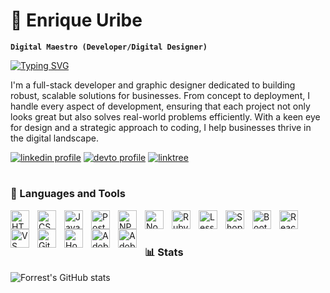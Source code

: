 # 🧇 Enrique Uribe 

**`Digital Maestro (Developer/Digital Designer)`**

[![Typing SVG](https://readme-typing-svg.demolab.com/?color=d7d977&lines=Full-stack+developer;8%2B+years+of+coding+experience)](https://git.io/typing-svg)

I'm a full-stack developer and graphic designer dedicated to building robust, scalable solutions for businesses. From concept to deployment, I handle every aspect of development, ensuring that each project not only looks great but also solves real-world problems efficiently. With a keen eye for design and a strategic approach to coding, I help businesses thrive in the digital landscape.

<p align="left">
      <a href="https://www.linkedin.com/in/enrique-uribe-236579122/" target="_blank">
         <img alt="linkedin profile" title="Linkedin Profile" src="https://custom-icon-badges.demolab.com/badge/-Linkedin-56a7d1?style=for-the-badge&logo=linkedin&logoColor=white"/></a> 
      <a href="https://dev.to/uribejr" target="_blank">
         <img alt="devto profile" title="Devto Profile" src="https://custom-icon-badges.demolab.com/badge/-Dev.to-A020F0?style=for-the-badge&logo=code-review&logoColor=white"/></a> 
      <a href="https://linktr.ee/uribejr" target="_blank">
         <img alt="linktree" title="My Linktree" src="https://custom-icon-badges.demolab.com/badge/-Linktree-20d690?style=for-the-badge&logo=git-branch&logoColor=white"/></a> 
   </p>

#

### 🧰 Languages and Tools

<img align="left" alt="HTML" width="30px" style="padding-right:10px;" src="https://cdn.jsdelivr.net/gh/devicons/devicon@latest/icons/html5/html5-original.svg"/>
<img align="left" alt="CSS" width="30px" style="padding-right:10px;" src="https://cdn.jsdelivr.net/gh/devicons/devicon@latest/icons/css3/css3-original.svg"/>
<img align="left" alt="Javascript" width="30px" style="padding-right:10px;" src="https://cdn.jsdelivr.net/gh/devicons/devicon@latest/icons/javascript/javascript-original.svg"/>
<img align="left" alt="Postman" width="30px" style="padding-right:10px;" src="https://cdn.jsdelivr.net/gh/devicons/devicon@latest/icons/postman/postman-original.svg"/>
<img align="left" alt="NPM" width="30px" style="padding-right:10px;" src="https://cdn.jsdelivr.net/gh/devicons/devicon@latest/icons/npm/npm-original-wordmark.svg"/>
<img align="left" alt="NodeJS" width="30px" style="padding-right:10px;" src="https://cdn.jsdelivr.net/gh/devicons/devicon@latest/icons/nodejs/nodejs-original.svg"/>
<img align="left" alt="Ruby" width="30px" style="padding-right:10px;" src="https://cdn.jsdelivr.net/gh/devicons/devicon@latest/icons/ruby/ruby-original.svg"/>
<img align="left" alt="Less CSS" width="30px" style="padding-right:10px;" src="https://cdn.jsdelivr.net/gh/devicons/devicon@latest/icons/less/less-plain-wordmark.svg"/>
<img align="left" alt="Shopify" width="30px" style="padding-right:10px;" src="https://img.icons8.com/?size=100&id=uSHYbs6PJfMT&format=png&color=000000"/>
<img align="left" alt="Bootstrap" width="30px" style="padding-right:10px;" src="https://cdn.jsdelivr.net/gh/devicons/devicon@latest/icons/bootstrap/bootstrap-original.svg"/>
<img align="left" alt="React" width="30px" style="padding-right:10px;" src="https://cdn.jsdelivr.net/gh/devicons/devicon@latest/icons/react/react-original.svg"/>
<img align="left" alt="VS Code" width="30px" style="padding-right:10px;" src="https://cdn.jsdelivr.net/gh/devicons/devicon@latest/icons/visualstudio/visualstudio-original.svg"/>
<img align="left" alt="Gitbook" width="30px" style="padding-right:10px;" src="https://cdn.jsdelivr.net/gh/devicons/devicon@latest/icons/gitbook/gitbook-original.svg"/>
<img align="left" alt="Homebrew" width="30px" style="padding-right:10px;" src="https://cdn.jsdelivr.net/gh/devicons/devicon@latest/icons/homebrew/homebrew-original.svg"/>
<img align="left" alt="Adobe Photoshop" width="30px" style="padding-right:10px;" src="https://cdn.jsdelivr.net/gh/devicons/devicon@latest/icons/photoshop/photoshop-original.svg"/>
<img align="left" alt="Adobe Xd" width="30px" style="padding-right:10px;" src="https://cdn.jsdelivr.net/gh/devicons/devicon@latest/icons/xd/xd-original.svg"/>

<br />

#

### 📊 Stats

![Forrest's GitHub stats](https://github-readme-stats.vercel.app/api?username=uribejr&show_icons=true&theme=gruvbox)
<!--
**UribeJr/UribeJr** is a ✨ _special_ ✨ repository because its `README.md` (this file) appears on your GitHub profile.

Here are some ideas to get you started:

- 🔭 I’m currently working on ...
- 🌱 I’m currently learning ...
- 👯 I’m looking to collaborate on ...
- 🤔 I’m looking for help with ...
- 💬 Ask me about ...
- 📫 How to reach me: ...
- 😄 Pronouns: ...
- ⚡ Fun fact: ...
-->
